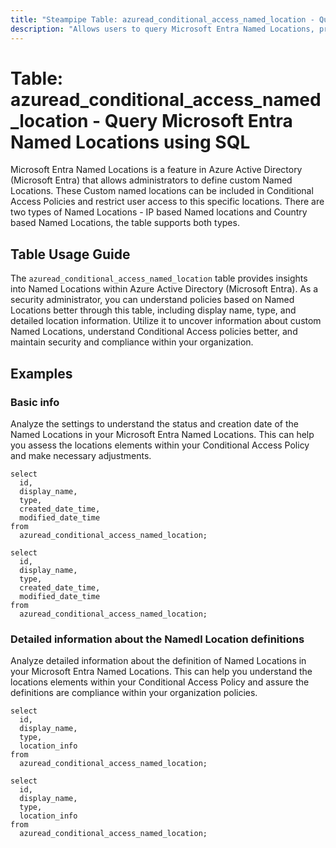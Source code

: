 ```yaml
---
title: "Steampipe Table: azuread_conditional_access_named_location - Query Microsoft Entra Named Locations using SQL"
description: "Allows users to query Microsoft Entra Named Locations, providing information about custom definitions of Named Locations"
---
```


# Table: azuread_conditional_access_named_location - Query Microsoft Entra Named Locations using SQL

Microsoft Entra Named Locations is a feature in Azure Active Directory (Microsoft Entra) that allows administrators to define custom Named Locations. These Custom named locations can be included in Conditional Access Policies and restrict user access to this specific locations. There are two types of Named Locations - IP based Named locations and Country based Named Locations, the table supports both types.

## Table Usage Guide

The `azuread_conditional_access_named_location` table provides insights into Named Locations within Azure Active Directory (Microsoft Entra). As a security administrator, you can understand policies based on Named Locations better through this table, including display name, type, and detailed location information. Utilize it to uncover information about custom Named Locations, understand Conditional Access policies better, and maintain security and compliance within your organization.

## Examples

### Basic info
Analyze the settings to understand the status and creation date of the Named Locations in your Microsoft Entra Named Locations. This can help you assess the locations elements within your Conditional Access Policy and make necessary adjustments.

```sql+postgres
select
  id,
  display_name,
  type,
  created_date_time,
  modified_date_time
from
  azuread_conditional_access_named_location;
```

```sql+sqlite
select
  id,
  display_name,
  type,
  created_date_time,
  modified_date_time
from
  azuread_conditional_access_named_location;
```

### Detailed information about the Namedl Location definitions
Analyze detailed information about the definition of Named Locations in your Microsoft Entra Named Locations. This can help you understand the locations elements within your Conditional Access Policy and assure the definitions are compliance within your organization policies.

```sql+postgres
select
  id,
  display_name,
  type,
  location_info
from
  azuread_conditional_access_named_location;
```

```sql+sqlite
select
  id,
  display_name,
  type,
  location_info
from
  azuread_conditional_access_named_location;
```